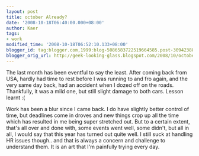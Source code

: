 ```yaml
---
layout: post
title: october Already?
date: '2008-10-18T06:40:00.000+08:00'
author: Kaer
tags:
- work
modified_time: '2008-10-18T06:52:10.133+08:00'
blogger_id: tag:blogger.com,1999:blog-5086583722519664585.post-3094238823444142452
blogger_orig_url: http://geek-looking-glass.blogspot.com/2008/10/october-already.html
---
```


The last month has been 
eventful to say the least. After coming back from USA, hardly had time to rest 
before I was running to and fro again, and the very same day back, had an 
accident when I dozed off on the roads. Thankfully, it was a mild one, but 
still slight damage to both cars. Lesson learnt :( 
 

Work has been a blur since I 
came back. I do have slightly better control of time, but deadlines come in 
droves and new things crop up all the time which has resulted in me being 
super stretched out. But to a certain extent, that's all over and done with, 
some events went well, some didn't, but all in all, I would say that this year 
has turned out quite well. I still suck at handling HR issues though.. and 
that is always a concern and challenge to understand them. It is an art that 
I'm painfully trying every day. 

 